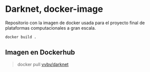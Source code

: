 # Darknet, docker-image

Repositorio con la imagen de docker usada para el proyecto final de plataformas computacionales a gran escala.

```bash
docker build .
```

## Imagen en Dockerhub

> docker pull <a href="https://hub.docker.com/r/vvbv/darknet"> vvbv/darknet </a> 